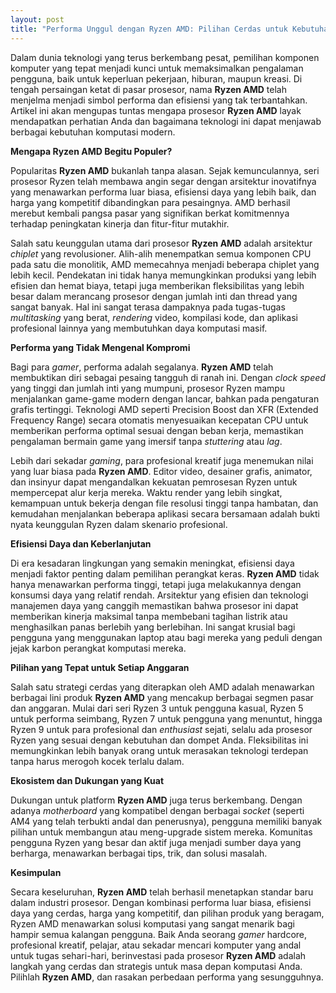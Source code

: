 ```yaml
---
layout: post
title: "Performa Unggul dengan Ryzen AMD: Pilihan Cerdas untuk Kebutuhan Komputasi Anda"
---
```


Dalam dunia teknologi yang terus berkembang pesat, pemilihan komponen komputer yang tepat menjadi kunci untuk memaksimalkan pengalaman pengguna, baik untuk keperluan pekerjaan, hiburan, maupun kreasi. Di tengah persaingan ketat di pasar prosesor, nama **Ryzen AMD** telah menjelma menjadi simbol performa dan efisiensi yang tak terbantahkan. Artikel ini akan mengupas tuntas mengapa prosesor **Ryzen AMD** layak mendapatkan perhatian Anda dan bagaimana teknologi ini dapat menjawab berbagai kebutuhan komputasi modern.

**Mengapa Ryzen AMD Begitu Populer?**

Popularitas **Ryzen AMD** bukanlah tanpa alasan. Sejak kemunculannya, seri prosesor Ryzen telah membawa angin segar dengan arsitektur inovatifnya yang menawarkan performa luar biasa, efisiensi daya yang lebih baik, dan harga yang kompetitif dibandingkan para pesaingnya. AMD berhasil merebut kembali pangsa pasar yang signifikan berkat komitmennya terhadap peningkatan kinerja dan fitur-fitur mutakhir.

Salah satu keunggulan utama dari prosesor **Ryzen AMD** adalah arsitektur *chiplet* yang revolusioner. Alih-alih menempatkan semua komponen CPU pada satu die monolitik, AMD memecahnya menjadi beberapa chiplet yang lebih kecil. Pendekatan ini tidak hanya memungkinkan produksi yang lebih efisien dan hemat biaya, tetapi juga memberikan fleksibilitas yang lebih besar dalam merancang prosesor dengan jumlah inti dan thread yang sangat banyak. Hal ini sangat terasa dampaknya pada tugas-tugas *multitasking* yang berat, *rendering* video, kompilasi kode, dan aplikasi profesional lainnya yang membutuhkan daya komputasi masif.

**Performa yang Tidak Mengenal Kompromi**

Bagi para *gamer*, performa adalah segalanya. **Ryzen AMD** telah membuktikan diri sebagai pesaing tangguh di ranah ini. Dengan *clock speed* yang tinggi dan jumlah inti yang mumpuni, prosesor Ryzen mampu menjalankan game-game modern dengan lancar, bahkan pada pengaturan grafis tertinggi. Teknologi AMD seperti Precision Boost dan XFR (Extended Frequency Range) secara otomatis menyesuaikan kecepatan CPU untuk memberikan performa optimal sesuai dengan beban kerja, memastikan pengalaman bermain game yang imersif tanpa *stuttering* atau *lag*.

Lebih dari sekadar *gaming*, para profesional kreatif juga menemukan nilai yang luar biasa pada **Ryzen AMD**. Editor video, desainer grafis, animator, dan insinyur dapat mengandalkan kekuatan pemrosesan Ryzen untuk mempercepat alur kerja mereka. Waktu render yang lebih singkat, kemampuan untuk bekerja dengan file resolusi tinggi tanpa hambatan, dan kemudahan menjalankan beberapa aplikasi secara bersamaan adalah bukti nyata keunggulan Ryzen dalam skenario profesional.

**Efisiensi Daya dan Keberlanjutan**

Di era kesadaran lingkungan yang semakin meningkat, efisiensi daya menjadi faktor penting dalam pemilihan perangkat keras. **Ryzen AMD** tidak hanya menawarkan performa tinggi, tetapi juga melakukannya dengan konsumsi daya yang relatif rendah. Arsitektur yang efisien dan teknologi manajemen daya yang canggih memastikan bahwa prosesor ini dapat memberikan kinerja maksimal tanpa membebani tagihan listrik atau menghasilkan panas berlebih yang berlebihan. Ini sangat krusial bagi pengguna yang menggunakan laptop atau bagi mereka yang peduli dengan jejak karbon perangkat komputasi mereka.

**Pilihan yang Tepat untuk Setiap Anggaran**

Salah satu strategi cerdas yang diterapkan oleh AMD adalah menawarkan berbagai lini produk **Ryzen AMD** yang mencakup berbagai segmen pasar dan anggaran. Mulai dari seri Ryzen 3 untuk pengguna kasual, Ryzen 5 untuk performa seimbang, Ryzen 7 untuk pengguna yang menuntut, hingga Ryzen 9 untuk para profesional dan *enthusiast* sejati, selalu ada prosesor Ryzen yang sesuai dengan kebutuhan dan dompet Anda. Fleksibilitas ini memungkinkan lebih banyak orang untuk merasakan teknologi terdepan tanpa harus merogoh kocek terlalu dalam.

**Ekosistem dan Dukungan yang Kuat**

Dukungan untuk platform **Ryzen AMD** juga terus berkembang. Dengan adanya *motherboard* yang kompatibel dengan berbagai *socket* (seperti AM4 yang telah terbukti andal dan penerusnya), pengguna memiliki banyak pilihan untuk membangun atau meng-upgrade sistem mereka. Komunitas pengguna Ryzen yang besar dan aktif juga menjadi sumber daya yang berharga, menawarkan berbagai tips, trik, dan solusi masalah.

**Kesimpulan**

Secara keseluruhan, **Ryzen AMD** telah berhasil menetapkan standar baru dalam industri prosesor. Dengan kombinasi performa luar biasa, efisiensi daya yang cerdas, harga yang kompetitif, dan pilihan produk yang beragam, Ryzen AMD menawarkan solusi komputasi yang sangat menarik bagi hampir semua kalangan pengguna. Baik Anda seorang *gamer* hardcore, profesional kreatif, pelajar, atau sekadar mencari komputer yang andal untuk tugas sehari-hari, berinvestasi pada prosesor **Ryzen AMD** adalah langkah yang cerdas dan strategis untuk masa depan komputasi Anda. Pilihlah **Ryzen AMD**, dan rasakan perbedaan performa yang sesungguhnya.
